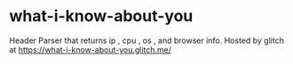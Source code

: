 # what-i-know-about-you
Header Parser that returns ip , cpu , os , and browser info. Hosted by glitch at https://what-i-know-about-you.glitch.me/
